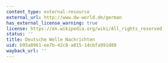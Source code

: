 ```yaml
---
content_type: external-resource
external_url: http://www.dw-world.de/german
has_external_license_warning: true
license: https://en.wikipedia.org/wiki/All_rights_reserved
status: ''
title: Deutsche Welle Nachrichten
uid: b95a8961-ee7b-42c8-a015-14cbfa991d89
wayback_url: ''
---
```


